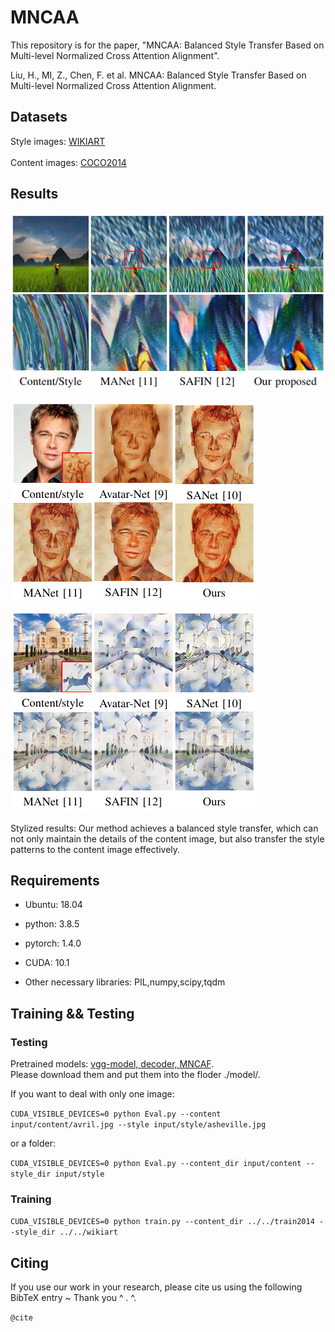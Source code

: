 # MNCAA

This repository is for the paper, "MNCAA: Balanced Style Transfer Based on Multi-level Normalized Cross Attention Alignment".

Liu, H., MI, Z., Chen, F. et al. MNCAA: Balanced Style Transfer Based on Multi-level Normalized Cross Attention Alignment.

## Datasets

 Style images: [WIKIART](https://www.wikiart.org/)  <br>  
Content images: [COCO2014](https://cocodataset.org/#home) <br>

## Results

![1](/images/1.png)

![2](/images/2.png)

![3](/images/3.png)

Stylized results: Our method achieves a balanced style transfer, which can not only maintain the details of the content image, but also transfer the style patterns to the content image effectively.

## Requirements

* Ubuntu: 18.04

* python: 3.8.5

* pytorch: 1.4.0

* CUDA: 10.1

* Other necessary libraries: PIL,numpy,scipy,tqdm

## Training && Testing

### Testing

Pretrained models: [vgg-model, decoder, MNCAF](https://pan.baidu.com/disk/home?#/all?vmode=list&path=%2Fmncaf_model).<br> 
Please download them and put them into the floder ./model/.  <br>

If you want to deal with only one image:

`CUDA_VISIBLE_DEVICES=0 python Eval.py --content input/content/avril.jpg --style input/style/asheville.jpg`

or a folder:

`CUDA_VISIBLE_DEVICES=0 python Eval.py --content_dir input/content --style_dir input/style`

### Training

`CUDA_VISIBLE_DEVICES=0 python train.py --content_dir ../../train2014 --style_dir ../../wikiart`



## Citing

If you use our work in your research, please cite us using the following BibTeX entry ~ Thank you ^ . ^. 

`@cite`
